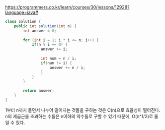 https://programmers.co.kr/learn/courses/30/lessons/12928?language=java#

```java
class Solution {
    public int solution(int n) {
        int answer = 0;
        
        for (int i = 1; i * i <= n; i++) {
            if(n % i == 0) {
                answer += i;
                
                int num = n / i;
                if(num != i) {
                    answer += n / i;
                }
            }
        }
        
        return answer;
    }
}
```

1부터 n까지 돌면서 나누어 떨어지는 것들을 구하는 것은 O(n)으로 효율성이 떨어진다.   
n의 제곱근을 초과하는 수들은 n이하의 약수들로 구할 수 있기 때문에, O(n^1/2)로 줄일 수 있다.
